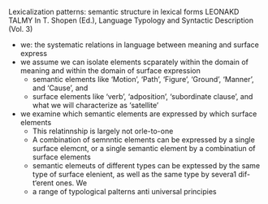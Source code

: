 Lexicalization patterns: semantic structure in lexical forms
LEONAKD TALMY
In T. Shopen (Ed.), Language Typology and Syntactic Description (Vol. 3)

* we: the systematic relations in language between meaning and surface express
* we assume we can isolate elements scparately
  within the domain of meaning and within the domain of surface expression
  * semantic elements like ‘Motion’, ‘Path’, ‘Figure’, ‘Ground’, ‘Manner’,
    and ‘Cause’, and
  * surface elements like ‘verb’, ‘adposition’, ‘subordinate clause’, and
    what we will characterize as ‘satellite’
* we examine which semantic elements are expressed by which surface elements
  * This relatinnship is largely not orle-to-one
  * A combination of semnntic elements can be expressed by a single surface
    elemcnt, or a single semantic element by a combinatiun of surface elements
  * semantic elemeuts of different types can be exptessed by the same type of
    surface elenient, as well as the same type by severa1 dif-t‘erent ones.  We
  * a range of typological palterns anti universal principies
